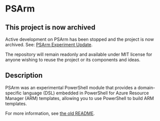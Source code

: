 # PSArm

## This project is now archived

Active development on PSArm has been stopped and the project is now archived.
See: [PSArm Experiment Update](https://devblogs.microsoft.com/powershell/psarm-experiment-update/).

The repository will remain readonly and available under MIT license
for anyone wishing to reuse the project or its components and ideas.

## Description

PSArm was an experimental PowerShell module that provides a
domain-specific language (DSL) embedded in PowerShell
for Azure Resource Manager (ARM) templates,
allowing you to use PowerShell
to build ARM templates.

For more information, see [the old README](./README_Old.md).
